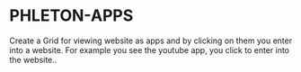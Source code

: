 # PHLETON-APPS
Create a Grid for viewing website as apps and by clicking on them you enter into a website.
For example you see the youtube app, you click to enter into the website..
